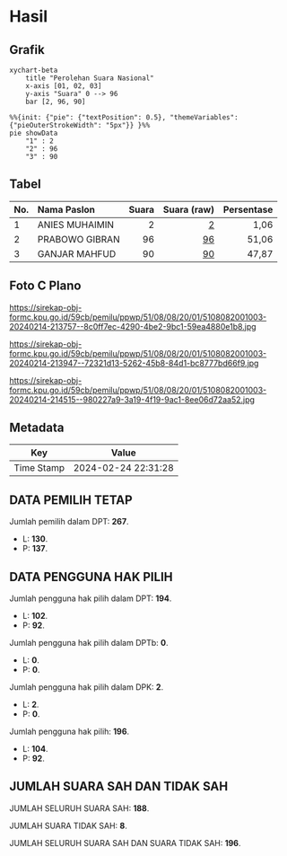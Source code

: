 # Hasil

## Grafik

```mermaid
xychart-beta
    title "Perolehan Suara Nasional"
    x-axis [01, 02, 03]
    y-axis "Suara" 0 --> 96
    bar [2, 96, 90]
```

```mermaid
%%{init: {"pie": {"textPosition": 0.5}, "themeVariables": {"pieOuterStrokeWidth": "5px"}} }%%
pie showData
    "1" : 2
    "2" : 96
    "3" : 90
```

## Tabel

| No. | Nama Paslon    | Suara | Suara (raw) | Persentase |
|:--- |:-------------- | -----:| -----------:| ----------:|
| 1   | ANIES MUHAIMIN | 2     | [2][p-1]    | 1,06       |
| 2   | PRABOWO GIBRAN | 96    | [96][p-2]   | 51,06      |
| 3   | GANJAR MAHFUD  | 90    | [90][p-3]   | 47,87      |


[p-1]: https://github.com/gigit-pemilu/pemilu-2024/blob/main/pilpres/hitung-suara/sub/51-bali/sub/08-buleleng/sub/08-kubutambahan/sub/2001-tambakan/sub/003-tps/sub/paslon-1.txt
[p-2]: https://github.com/gigit-pemilu/pemilu-2024/blob/main/pilpres/hitung-suara/sub/51-bali/sub/08-buleleng/sub/08-kubutambahan/sub/2001-tambakan/sub/003-tps/sub/paslon-2.txt
[p-3]: https://github.com/gigit-pemilu/pemilu-2024/blob/main/pilpres/hitung-suara/sub/51-bali/sub/08-buleleng/sub/08-kubutambahan/sub/2001-tambakan/sub/003-tps/sub/paslon-3.txt

## Foto C Plano

https://sirekap-obj-formc.kpu.go.id/59cb/pemilu/ppwp/51/08/08/20/01/5108082001003-20240214-213757--8c0ff7ec-4290-4be2-9bc1-59ea4880e1b8.jpg

https://sirekap-obj-formc.kpu.go.id/59cb/pemilu/ppwp/51/08/08/20/01/5108082001003-20240214-213947--72321d13-5262-45b8-84d1-bc8777bd66f9.jpg

https://sirekap-obj-formc.kpu.go.id/59cb/pemilu/ppwp/51/08/08/20/01/5108082001003-20240214-214515--980227a9-3a19-4f19-9ac1-8ee06d72aa52.jpg


## Metadata

| Key        | Value               |
| ---------- | ------------------- |
| Time Stamp | 2024-02-24 22:31:28 |


## DATA PEMILIH TETAP

Jumlah pemilih dalam DPT: **267**.
 * L: **130**.
 * P: **137**.

## DATA PENGGUNA HAK PILIH

Jumlah pengguna hak pilih dalam DPT: **194**.
 * L: **102**.
 * P: **92**.

Jumlah pengguna hak pilih dalam DPTb: **0**.
 * L: **0**.
 * P: **0**.

Jumlah pengguna hak pilih dalam DPK: **2**.
 * L: **2**.
 * P: **0**.

Jumlah pengguna hak pilih: **196**.
 * L: **104**.
 * P: **92**.

## JUMLAH SUARA SAH DAN TIDAK SAH

JUMLAH SELURUH SUARA SAH: **188**.

JUMLAH SUARA TIDAK SAH: **8**.

JUMLAH SELURUH SUARA SAH DAN SUARA TIDAK SAH: **196**.


